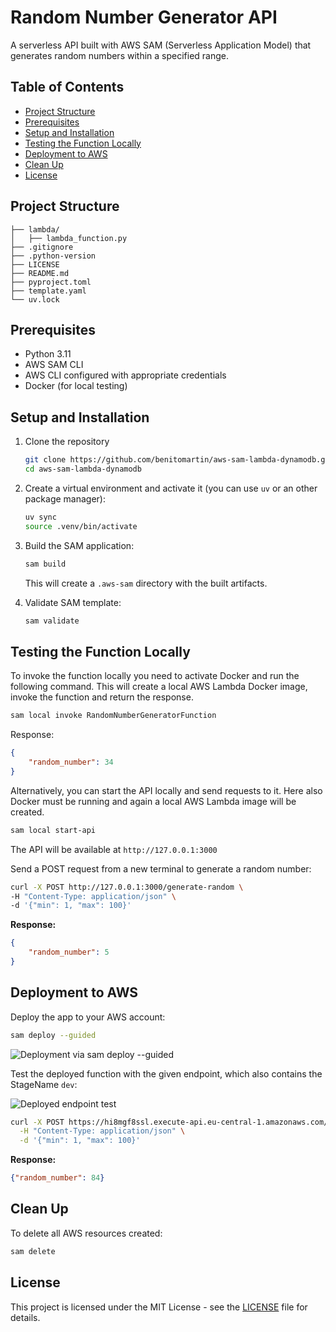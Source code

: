 # Random Number Generator API

A serverless API built with AWS SAM (Serverless Application Model) that generates random numbers within a specified range.

## Table of Contents

- [Project Structure](#project-structure)
- [Prerequisites](#prerequisites)
- [Setup and Installation](#setup-and-installation)
- [Testing the Function Locally](#testing-the-function-locally)
- [Deployment to AWS](#deployment-to-aws)
- [Clean Up](#clean-up)
- [License](#license)

## Project Structure

```.
├── lambda/
│   ├── lambda_function.py
├── .gitignore
├── .python-version
├── LICENSE
├── README.md
├── pyproject.toml
├── template.yaml
└── uv.lock
```

## Prerequisites

- Python 3.11
- AWS SAM CLI
- AWS CLI configured with appropriate credentials
- Docker (for local testing)

## Setup and Installation

1. Clone the repository

    ```bash
    git clone https://github.com/benitomartin/aws-sam-lambda-dynamodb.git
    cd aws-sam-lambda-dynamodb
    ```

2. Create a virtual environment and activate it (you can use `uv` or an other package manager):

    ```bash
    uv sync
    source .venv/bin/activate
    ```

3. Build the SAM application:

    ```bash
    sam build
    ```

    This will create a `.aws-sam` directory with the built artifacts.

4. Validate SAM template:

    ```bash
    sam validate
    ```

## Testing the Function Locally

To invoke the function locally you need to activate Docker and run the following command. This will create a local AWS Lambda Docker image, invoke the function and return the response.

```bash
sam local invoke RandomNumberGeneratorFunction
```

Response:

```json
{
    "random_number": 34
}
```

Alternatively, you can start the API locally and send requests to it. Here also Docker must be running and again a local AWS Lambda image will be created.

```bash
sam local start-api
```

The API will be available at `http://127.0.0.1:3000`

Send a POST request from a new terminal to generate a random number:

```bash
curl -X POST http://127.0.0.1:3000/generate-random \
-H "Content-Type: application/json" \
-d '{"min": 1, "max": 100}'
```

**Response:**

```json
{
    "random_number": 5
}
```

## Deployment to AWS

Deploy the app to your AWS account:

```bash
sam deploy --guided
```

![Deployment via sam deploy --guided](https://github.com/user-attachments/assets/242fe9ad-9bde-4446-bd12-e173fab36d19)

Test the deployed function with the given endpoint, which also contains the StageName `dev`:

![Deployed endpoint test](https://github.com/user-attachments/assets/a9d23872-bb5b-4952-a668-b29fe656aa9f)

```bash
curl -X POST https://hi8mgf8ssl.execute-api.eu-central-1.amazonaws.com/dev/generate-random \
  -H "Content-Type: application/json" \
  -d '{"min": 1, "max": 100}'
```

**Response:**

```json
{"random_number": 84}
```

## Clean Up

To delete all AWS resources created:

```bash
sam delete
```

## License

This project is licensed under the MIT License - see the [LICENSE](LICENSE) file for details.